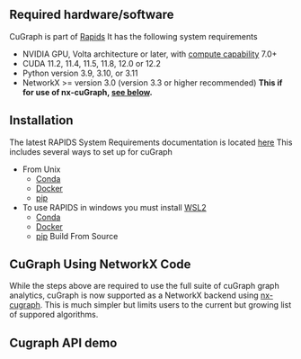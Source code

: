 ## Required hardware/software

CuGraph is part of [Rapids](https://docs.rapids.ai/user-guide)
It has the following system requirements
 * NVIDIA GPU, Volta architecture or later, with [compute capability](https://developer.nvidia.com/cuda-gpus) 7.0+
 * CUDA 11.2, 11.4, 11.5, 11.8, 12.0 or 12.2
 * Python version 3.9, 3.10, or 3.11
 * NetworkX >= version 3.0 (version 3.3 or higher recommended) **This if for use of nx-cuGraph, [see below](#cugraph-using-networkx-code).**

## Installation
The latest RAPIDS System Requirements documentation is located [here](https://docs.rapids.ai/install#system-req)
This includes several ways to set up for cuGraph
* From Unix
    * [Conda](https://docs.rapids.ai/install#wsl-conda)
    * [Docker](https://docs.rapids.ai/install#wsl-docker)
    * [pip](https://docs.rapids.ai/install#wsl-pip)
* To use RAPIDS in windows you must install [WSL2](https://learn.microsoft.com/en-us/windows/wsl/install)
    * [Conda](https://docs.rapids.ai/install#wsl-conda)
    * [Docker](https://docs.rapids.ai/install#wsl-docker)
    * [pip](https://docs.rapids.ai/install#wsl-pip)
Build From Source

## CuGraph Using NetworkX Code
While the steps above are required to use the full suite of cuGraph graph analytics, cuGraph is now supported as a NetworkX backend using [nx-cugraph](https://docs.rapids.ai/api/cugraph/nightly/nx_cugraph/nx_cugraph/).
This is much simpler but limits users to the current but growing list of suppored algorithms.


## Cugraph API demo